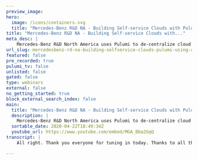 ```yaml
---
preview_image:
hero:
  image: /icons/containers.svg
  title: "Mercedes-Benz R&D NA - Building Self-service Clouds with Pulumi using Azure and Python"
title: "Mercedes-Benz R&D NA - Building Self-service Clouds with..."
meta_desc: |
    Mercedes-Benz R&D North America uses Pulumi to de-centralize cloud infrastructure and empowers their development teams to pick the resources that b...
url_slug: mercedesbenz-rd-na-building-selfservice-clouds-pulumi-using-azure-python
featured: false
pre_recorded: true
pulumi_tv: false
unlisted: false
gated: false
type: webinars
external: false
no_getting_started: true
block_external_search_index: false
main:
  title: "Mercedes-Benz R&D NA - Building Self-service Clouds with Pulumi using Azure and Python"
  description: |
    Mercedes-Benz R&D North America uses Pulumi to de-centralize cloud infrastructure and empowers their development teams to pick the resources that best fit their application.   In this tech talk, MBRDNA demos Infrastructure as Code to provide reusable Python to manage Azure as well as PagerDuty, Datadog, and other resources.  The demos show Azure and Python but Pulumi works with any cloud and your favorite programming languages.  Get started: https://pulumi.com/get-started
  sortable_date: 2020-04-22T18:49:34Z
  youtube_url: https://www.youtube.com/embed/MGA_Bba2GqQ
transcript: |
    All right. Thank you everyone for tuning in today. Thanks to all the folks that plume me for putting this on and having us here. I'm really excited to talk about building self-service clouds and what we've been working on at the NBR DNA here in Seattle. My name is Carter Williamson. I'm a senior infrastructure engineer at the MBNR DNA Seattle hub. I've been with the hub for uh about two years and the majority of that time has been working on this product, uh the self service cloud that we've been building. So a brief bit of background before I get too far ahead of myself, the primary focus of the Seattle hub is to build the future back end for the connected car in the cloud. So this involved a two pronged approach of both migrating existing services out of a data center into the cloud without having to rearchitect the services themselves while simultaneously enabling teams to use cloud native solutions and uh building new services and applications. We went through quite a few different iterations on how to how to quickly build infrastructure and automate infrastructure for different engineering teams. Uh The solution that we ended up landing on is what I'm gonna be demoing today and that is our uh our infrastructure portal. So we wanted this uh this portal to really be something that uh kind of acted as a, as a kickstart to get teams, you know, focused on their application and their service development and give them a place just to run their code as quickly as possible without them having to take on the overhead of understanding all the different details and bits and pieces required uh to set up their run time in a in a environment on the cloud. Additionally, this is a a nice centralized platform for us to apply and kind of manage some global policies as well as provide some best practices uh for development teams. So without further ado I'm gonna go ahead and show this demo. So I'm gonna flip over here. Uh So this is our, our current portal. This is uh as you'll notice, it's a little different from what we saw on the slides, the screenshot we have there is our new beta portal that we're in the process of developing for. Now, I'm just gonna show what we have existing. Uh You can see there's a couple different types of deployments that we provide for our teams. Uh The kind of core piece here is this environment which is just a generic. It spins up a uh a number of resource groups with some network connectivity and uh a TTI cluster for teams to run their containers in. Go ahead and hop into here. Oh Timed out. So I'll just log back in. All right, I come in here and I'm gonna go ahead and add an environment. So I'm just gonna fill out a couple of things in this form here. I'm gonna call this demo one. Go ahead and find that group in here that I can use and we'll just set a development. Yeah, and we'll just say we have it expire tomorrow. So you can see here, we got some details around what was should be deployed and some, some kind of general cost guidance around those as well. Um We have some additional pieces here for more advanced users and then some tagging as well. Um So I'm gonna go ahead and just fill this form out real quick. Not say hm, let's call this development test project service portal and we got those ones out. So cool. All right. So that's it. I filled out my form. I can click save. They give me a quick pop up to confirm that I actually do want to create this, which I do right. So in the background right now, what it's doing is it's reaching out to the Azure devops uh pipelines um and kind of kicking off a uh a build there where our pipeline will run, do some configuration, some kind of set up stuff and then it will eventually run some plumy code uh which will spin up our resources in Azure. Um After Pulumi is done, there's some kind of post uh post steps that will install some uh some helm charts as well as a few other things. And then finally, it'll validate that the network connectivity between uh our internal network is is working properly. So this will take a few minutes. So I'm gonna briefly pause here and uh switch back to, to our slides while that's while that's running. So while that's uh while that's building in progress, I wanna talk briefly about kind of our organization's approach to operations and managing the infrastructure. Our team is uh pretty small. So we don't really have the capacity to manage and operate these uh all these clusters floating around in our cloud. Uh So what we're doing is we're decentralizing our operations and our team is acting as a centralized uh automation team where we can provide automation and environments to other teams that they can then manage um as part of their own pipelines and their own processes. Part of that is providing gloomy code. We also use the Azure SDK and some other Python tools as well as uh Azure cli and uh various other tools depending on what the platform we're we're targeting with our automation is. So what I'm gonna show next uh after our after our build is complete is how do we hand off the Pulumi automation to teams this is a big request. After the first initial round of environments were provisioned, we started getting teams coming back to us saying great. But now I want to manage this as the infrastructure code. Uh We want to own that ploy code essentially, which is is great. Uh And we were really encouraged to, to hear that teams really want to take the ownership of their environments to that next level and being managed with Pulumi. OK. So I'm gonna switch back over the portal now. Um The bill should be done now. Yep. So we can actually go ahead and go to our Azure portal here and get an idea of what this looks like when it's all complete and when the automation is finished running. All right. So here we can see all of the resource groups created by this automation. Um We have our KTIS resource L A workspace which is uh for logging and monitoring. So we set that up and we attach it to a KS automatically so that when teams come in, they immediately have access to their cinti logs and then they can pipe out their custom logs through that same interface. And then we have our kind of core pieces. This is just networking. So if we dive in here, we can see that there's a AV net and a route table and there's some subnets attached to this V net. And then the uh resource group created by the Azure KTIS service managed service provider, which actually contains uh information and resources about the nodes themselves for the KTIS as well as low bouncers. IP addresses security groups, et cetera. So coming back to the I DC A portal here. So what we were talking about before coming back here is the, the idea of wanting to give teams a way to manage their Pulumi code. So we've added this uh manage infrastructure as code button here. So what this will do is we click that and it's kicking off a pipeline that is running in the background and doing some uh initial setup. It's pulling the state from the provisioning that we just did as when we were building this and it's setting up a new project and zipping it up into a nice folder that then we can download from here. Um And what this is doing is really giving the the end user a way to just grab on to their Pulumi code. The Pulumi state, the resources that are already provisioned and essentially copy that into their own repository and then take over management. The downside to that is this creates potential for user error. When we export the plume code, teams could potentially modify the address space configuration value and not only mis configure their own environment but possibly start overlapping with other environments and creating conflicts to counteract this, we've set a ploy in such a way that depending on some runtime parameters and configuration values. We can tell if our team is running this through our pipelines or if the code has been handed off to the development team. If the code's been handed to the development team, their virtual network and address spacing and all those resources that we want to hold some control over, they will see those as a read only resource so they can interact with it the same way you would interact with any other resource in Pulumi. But it will also just not actually pull in that resource as a, a managed resource in their state file. Um Great. So it looks like uh that process is finished. So I'm gonna click download. It's gonna pull down a car ball that will have uh some scripts and plume uh YAML files as well as the requirements. TXT for pulling in different Python uh components and, and packages. All right. So I'm going to unzip this so we can see we have our Man dot Pie uh that actually contains our Pulumi code and I'll show this in a moment. Um We have our uh Halloumi config oops, our Pulumi config value uh config file here as well as uh read me with some instructions for initialization and our initialization script. So I'm gonna go ahead and move over to my terminal here and we can see it looks like openness and yes code, I can take a look here. So we gotta read me here. So I'm gonna go ahead and walk through these instructions quickly. Um But essentially what the script is gonna do, uh The initialization script is we're gonna set up some rules and permissions for user access to ensure that we have everything set up correctly. So when the users go to run, uh plue me up after running this initialization script, they'll be 100% ready to go out of the box. They don't have to go to Azure and set up any roles or configure their service principle. Uh We've taken all that and just put it into a, a small little bash script. And uh this will include setting up the uh Pulumi state and ploy stack in the uh the back end or locally if the team doesn't have a back end configured already. OK? So let's run this real quick. So just gonna run this script, I've already set up some environment variables um to identify my service principle and logged in with the AC cli and here we go. So this is actually setting me up um and giving me the appropriate access to our uh our local encryption key. Um That's a cool feature that we started using recently with plume is the kind of bring your own key methodology. So that allows us to have a key vault where we can manage access and who can uh who can access that key and who can read it and who can update it. And that is then our encryption key for our ploy state and our plumy secrets. So while this is running, I'm gonna head back to slides here briefly. So why is this important this uh this process of being able to hand off the infrastructures code? Uh It's really driving towards an end goal where we have infrastructure and application delivery in a blended way. So using Pulumi to do both your infrastructure provisioning as well as deploying applications and services through he charts setting up databases to integrate with those creating secrets and passing those into a key vault. There's a number of different ways that you can integrate. Pulumi with your current C I CD process that really allows this kind of blended infrastructure application deployment process. And so that's really the goal is first step is provision, infrastructure, get the code over to the teams, then they can decide to what extent they want to add on new resources or integrate their C I CD process with the Pulumi stack that we obtain to. Some teams prefer to just keep Pulumi as their infrastructure component, uh infrastructure management component rather while still using tools like helm to deploy um other teams really like to have everything kind of under 11 umbrella and that's a great, great chance for them to use Pulumi come back over here. And so now after that's been ran, we should be around plu me up. Whoops. Yep. Looks like I forgot to activate my virtual environment. So just do that real quick. OK? All right. Let's try that again. Let me, so we've already, again, we've already set up their stack. We've already selected the stack, imported the resources the con. So at this point, the developer has just had to click a few buttons and run one script and they've been set up. Cool. So we can see that there's really no changes here. Uh It looks like there might be a, a provider update available, but uh we'll just go ahead and ignore that for now. Um Yeah, so I'm gonna go ahead and uh I'm gonna skip this update for now since there's no real changes. And uh let's uh let's do a quick demo on what that would look like if we want to say, add something else here at the end of this, right? So for example, let's say that this particular um application maybe they need a post database. So let's add one of those things we can do postcrash db. Actually, we'll need a uh server here and I actually have these uh this code saved up on a different, different buffer here. So I will go ahead and just copy this in to save us some time. And so I'll walk through this briefly one second to set this up it. OK? So what we're doing here is we're setting up a resource group for the post server to go in. Uh We're gonna generate a random password using Pulumi built in uh random passwords library. And then we'll set up a server as well. Um Additionally, we could set up more databases attached to the server right here. But for simplicity's sake, I'm gonna go ahead and just show you this as this. All right, and bring me up. You should see those changes come up here in just a second, then we can apply those and we'll start building our servers. So this is a great example of say an engineering team who has a requirement, they need a post server um alongside their application for it to run properly. Uh This is a great example of how that can just be integrated into and expanded upon our environment template. Uh This is the same concept works for adding com charts and uh other deployment pieces. So I'll just go ahead and climate change, ok? And I'll go ahead and uh navigate over here. We should see the resource group is populated here. Yeah, just a second. Let's grab the name of that. Ah There it is, we can see that this is still in the process of creating the uh the post server here, that'll take a few minutes. So without uh without making us wait for that, let's jump over to our slides. So then looking beyond just the core infrastructure deployments, um we see some real benefit around uh using some of the providers, the offers and uh especially around monitoring and dashboard this code, this is really critical for us to manage our operations components um and being able to provide a kind of out of the box base level of, you know, some sort of health checks, monitoring dashboards is is is is critical uh for us. And on the right here, you can see an example of um not only how to how we can utilize the kind of native class structure of Python to abstract away the the little detailed components. But also um this is a, a rough outline of how we can integrate with data dogs. So that when an environment goes out, you can simply call this function and it will provision uh integration with in this case pager duty. Um There's a uh another great example here that we actually use for this service. Um I'll show you this here. So this is actually part of our provisioning. Uh This sets up our alerts. So you can see here is that we're using uh some of the built in uh components from the Pulumi Azure provider package. Uh So this is setting up an action group. This is really nice because we can build in our uh in this case, our gen web hook uh as well as some email receivers. So we can follow up with some emails. Um This is just kind of to show that, you know, you can use multiple different approaches um to alerting, but you can still wrap them all up nicely in just one little class. Uh So here we've got a list of different alerts and some of their thresholds and severity. Uh again, instead of, you know, creating a, a custom block of code for each individual metric, we can just kind of outline them as a dictionary and uh loop over them and instantiate them as we go. Um This particular use case is an interesting study because uh one of the limitations of application insights is that you aren't able to create an alert um on a custom metric until that custom metric has been initialized or has the first instance of that metric has been pushed into application insights. Um So this would have been a a pretty big challenge for us in the past. Luckily, we were able to just add a quick little function here that will hook into the actual um Azure SDK telemetry client for application insights. And all we're doing here is we're just calculating the threshold minus 10 so that we're not initializing this over the threshold of our alert. And then we are just sending that metric just below the threshold uh with some just kind of filler values to, to get those up there. And then after these have been initialized, we can easily create the the resources using the native Pulumi uh provider. This kind of practice really improves the integration between development and operations and infrastructure tying all those things together in uh one platform and one code base really has made our lives a lot easier. Um And kind of dealing with this, this sort of uh challenge and problem. And uh we have a few minutes here for some Q and A. Um So feel free to ask me questions about Pulumi, about Mercedes and how we're using Pulumi uh really anything around infrastructure automation, we'd be happy to answer at this point. Uh And with that, I'll just say thank you. And uh we appreciate again, Pulumi, thanks for having us. It's been great working with everyone on this project and sharing this journey with the Pulumi team and on behalf of MBR DNA, I'd like to extend a congratulations to Pulumi for their 2.0 launch.

---
```


